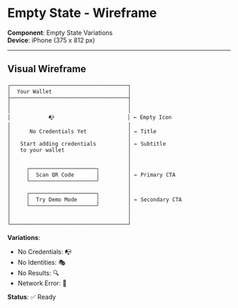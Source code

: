 # Empty State - Wireframe

**Component**: Empty State Variations  
**Device**: iPhone (375 x 812 px)

---

## Visual Wireframe

```
┌─────────────────────────────────────┐
│  Your Wallet                        │
├─────────────────────────────────────┤
│                                     │
│                                     │
│            📭                       │ ← Empty Icon
│                                     │
│      No Credentials Yet             │ ← Title
│                                     │
│   Start adding credentials          │ ← Subtitle
│   to your wallet                    │
│                                     │
│                                     │
│     ┌─────────────────────┐         │
│     │  Scan QR Code       │         │ ← Primary CTA
│     └─────────────────────┘         │
│                                     │
│     ┌─────────────────────┐         │
│     │  Try Demo Mode      │         │ ← Secondary CTA
│     └─────────────────────┘         │
│                                     │
│                                     │
└─────────────────────────────────────┘
```

**Variations**:
- No Credentials: 📭
- No Identities: 🎭
- No Results: 🔍
- Network Error: 📡

**Status**: ✅ Ready
